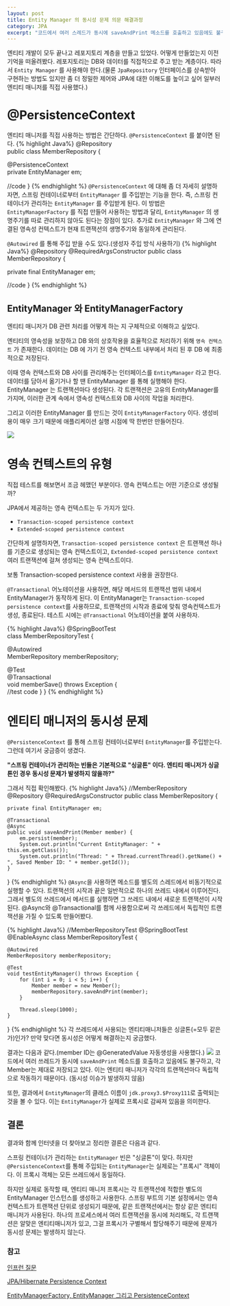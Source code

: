 ```yaml
---
layout: post
title: Entity Manager 의 동시성 문제 의문 해결과정
category: JPA
excerpt: "코드에서 여러 스레드가 동시에 saveAndPrint 메소드를 호출하고 있음에도 불구하고, 각 Member는 제대로 저장되고 있다. 이는 엔티티 매니저가 각각의 트랜잭션마다 독립적으로 작동하기 때문이다. 또한, 결과에서 EntityManager의 클래스 이름이 jdk.proxy3.$Proxy108로 출력되는 것을 볼 수 있다. 이는 EntityManager가 실제로 프록시로 감싸져 있음을 알 수 있다.스프링컨테이너가 관리하는 엔티티 매니저 빈은 싱글톤이 맞다. 하지만 @PersistenceContext 를 통해 EntityManager 객체에 실제로 DI 되는 엔티티매니저는 프록시객체였다. 위에서 확인한 결과와"
---
```


엔티티 개발이 모두 끝나고 레포지토리 계층을 만들고 있었다. 어떻게 만들었는지 이전 기억을 떠올려봤다. 레포지토리는 DB와 데이터를 직접적으로 주고 받는 계층이다. 따라서 `Entity Manager` 를 사용해야 한다.(물론 `JpaRepository` 인터페이스를 상속받아 구현하는 방법도 있지만 좀 더 정밀한 제어와 JPA에 대한 이해도를 높이고 싶어 일부러 엔티티 매니저를 직접 사용했다.)

# @PersistenceContext
엔티티 매니저를 직접 사용하는 방법은 간단하다. `@PersistenceContext` 를 붙이면 된다. 
{% highlight Java%}
@Repository  
public class MemberRepository {  
	  
   @PersistenceContext  
   private EntityManager em;  
  
   //code
}
{% endhighlight %}
`@PersistenceContext` 에 대해 좀 더 자세히 설명하자면, 스프링 컨테이너로부터 `EntityManager` 를 주입받는 기능을 한다. 즉, 스프링 컨테이너가 관리하는 `EntityManager` 를 주입받게 된다. 이 방법은 `EntityManagerFactory` 를 직접 만들어 사용하는 방법과 달리, `EntityManager` 의 생명주기를 따로 관리하지 않아도 된다는 장점이 있다. 추가로 `EntityManager` 와 그에 연결된 영속성 컨텍스트가 현재 트랜잭션의 생명주기와 동일하게 관리된다.

`@Autowired` 를 통해 주입 받을 수도 있다.(생성자 주입 방식 사용하기)
{% highlight Java%}
@Repository
@RequiredArgsConstructor
public class MemberRepository {

   private final EntityManager em;
   
   //code
}
{% endhighlight %}

## EntityManager 와 EntityManagerFactory
엔티티 매니저가 DB 관련 처리를 어떻게 하는 지 구체적으로 이해하고 싶었다.

엔티티의 영속성을 보장하고 DB 와의 상호작용을 효율적으로 처리하기 위해 `영속 컨텍스트` 가 존재한다. 데이터는 DB 에 가기 전 영속 컨텍스트 내부에서 처리 된 후 DB 에 최종적으로 저장된다. 

이때 영속 컨텍스트와 DB 사이를 관리해주는 인터페이스를 `EntityManager` 라고 한다. 데이터를 담아서 옮기거나 할 땐 EntityManager 를 통해 실행해야 한다. EntityManager 는 트랜잭션마다 생성된다. 각 트랜잭션은 고유의 EntityManager를 가지며, 이러한 관계 속에서 영속성 컨텍스트와 DB 사이의 작업을 처리한다.

그리고 이러한 EntityManager 를 만드는 것이 `EntityManagerFactory` 이다. 생성비용이 매우 크기 때문에 애플리케이션 실행 시점에 딱 한번만 만들어진다. 

![](https://i.imgur.com/WK5yRwk.png)

# 영속 컨텍스트의 유형
직접 테스트를 해보면서 조금 헤맸던 부분이다. 영속 컨텍스트는 어떤 기준으로 생성될까?

JPA에서 제공하는 영속 컨텍스트는 두 가지가 있다. 
-  `Transaction-scoped persistence context`
-  `Extended-scoped persistence context` 

간단하게 설명하자면, `Transaction-scoped persistence context` 은 트랜잭션 하나를 기준으로 생성되는 영속 컨텍스트이고, `Extended-scoped persistence context` 여러 트랜잭션에 걸쳐 생성되는 영속 컨텍스트이다. 

보통 Transaction-scoped persistence context 사용을 권장한다. 

`@Transactional` 어노테이션을 사용하면, 해당 메서드의 트랜잭션 범위 내에서 EntityManager가 동작하게 된다. 
이 EntityManager는 `Transaction-scoped persistence context`를 사용하므로, 트랜잭션의 시작과 종료에 맞춰 영속컨텍스트가 생성, 종료된다. 테스트 시에는 `@Transactional` 어노테이션을 붙여 사용하자.

{% highlight Java%}
@SpringBootTest  
class MemberRepositoryTest {  

   @Autowired  
   MemberRepository memberRepository;  

   @Test  
   @Transactional  
   void memberSave() throws Exception {  
      //test code
   }
}
{% endhighlight %}

# 엔티티 매니저의 동시성 문제
`@PersistenceContext` 를 통해 스프링 컨테이너로부터 `EntityManager`를 주입받는다. 그런데 여기서 궁금증이 생겼다. 

**"스프링 컨테이너가 관리하는 빈들은 기본적으로 "싱글톤" 이다. 엔티티 매니저가 싱글톤인 경우 동시성 문제가 발생하지 않을까?"**

그래서 직접 확인해봤다. 
{% highlight Java%}
//MemberRepository
@Repository
@RequiredArgsConstructor
public class MemberRepository {

    private final EntityManager em;

    @Transactional
    @Async
    public void saveAndPrint(Member member) {
        em.persist(member);
        System.out.println("Current EntityManager: " + this.em.getClass());
        System.out.println("Thread: " + Thread.currentThread().getName() + ", Saved Member ID: " + member.getId());
    }
}
{% endhighlight %}
`@Async`을 사용하면 메소드를 별도의 스레드에서 비동기적으로 실행할 수 있다. 트랜잭션의 시작과 끝은 일반적으로 하나의 쓰레드 내에서 이루어진다. 그래서 별도의 쓰레드에서 메서드를 실행하면 그 쓰레드 내에서 새로운 트랜잭션이 시작된다. @Async와 @Transactional를 함께 사용함으로써 각 쓰레드에서 독립적인 트랜잭션을 가질 수 있도록 만들어봤다.

{% highlight Java%}
//MemberRepositoryTest
@SpringBootTest
@EnableAsync
class MemberRepositoryTest {

    @Autowired
    MemberRepository memberRepository;

    @Test
    void testEntityManager() throws Exception {
        for (int i = 0; i < 5; i++) {
            Member member = new Member();
            memberRepository.saveAndPrint(member);
        }

        Thread.sleep(1000); 
    }
}
{% endhighlight %}
각 쓰레드에서 사용되는 엔티티매니저들은 싱글톤(=모두 같은가)인가? 만약 맞다면 동시성은 어떻게 해결하는지 궁금했다. 

결과는 다음과 같다.(member ID는 @GeneratedValue 자동생성을 사용했다.)
![](https://i.imgur.com/kUOgaN3.png)
코드에서 여러 쓰레드가 동시에 `saveAndPrint` 메소드를 호출하고 있음에도 불구하고, 각 Member는 제대로 저장되고 있다. 이는 엔티티 매니저가 각각의 트랜잭션마다 독립적으로 작동하기 때문이다. (동시성 이슈가 발생하지 않음)

또한, 결과에서 `EntityManager`의 클래스 이름이 `jdk.proxy3.$Proxy111`로 출력되는 것을 볼 수 있다. 이는 `EntityManager`가 실제로 프록시로 감싸져 있음을 의미한다.

## 결론
결과와 함께 인터넷을 더 찾아보고 정리한 결론은 다음과 같다.

스프링 컨테이너가 관리하는 `EntityManager` 빈은 "싱글톤"이 맞다. 하지만 `@PersistenceContext`를 통해 주입되는 `EntityManager`는 실제로는 "프록시" 객체이다. 이 프록시 객체는 모든 쓰레드에서 동일하다. 

하지만 실제로 동작할 때, 엔티티 매니저 프록시는 각 트랜잭션에 적합한 별도의 EntityManager 인스턴스를 생성하고 사용한다. 스프링 부트의 기본 설정에서는 영속 컨텍스트가 트랜잭션 단위로 생성되기 때문에, 같은 트랜잭션에서는 항상 같은 엔티티 매니저가 사용된다. 하나의 프로세스에서 여러 트랜잭션을 동시에 처리해도, 각 트랜잭션은 알맞은 엔티티매니저가 있고, 그걸 프록시가 구별해서 할당해주기 때문에 문제가 동시성 문제는 발생하지 않는다.

### 참고
[인프런 질문](https://www.inflearn.com/questions/158967/%EC%95%88%EB%85%95%ED%95%98%EC%84%B8%EC%9A%94-entitymanager%EC%97%90-%EB%8C%80%ED%95%B4-%EA%B6%81%EA%B8%88%ED%95%9C-%EC%A0%90%EC%9D%B4-%EC%9E%88%EC%96%B4-%EC%A7%88%EB%AC%B8-%EB%82%A8%EA%B9%81%EB%8B%88%EB%8B%A4)

[JPA/Hibernate Persistence Context](https://www.baeldung.com/jpa-hibernate-persistence-context)

[EntityManagerFactory, EntityManager 그리고 PersistenceContext](https://iyoungman.github.io/jpa/EntityManagerFactory-EntityManager-PersistenceContext/)
